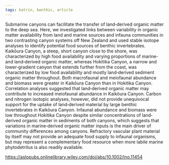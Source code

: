 ```yaml
---
tags: katrin, benthic, article
---
```


Submarine canyons can facilitate the transfer of land‐derived organic matter to the deep sea.
Here, we investigated links between variability in organic matter availability from land
and marine sources and infauna communities in two contrasting canyon systems off New
Zealand and used stable isotope analyses to identify potential food sources of benthic
invertebrates. Kaikōura Canyon, a steep, short canyon close to the shore, was characterized
by high food availability and varying proportions of marine‐ and land‐derived organic matter,
whereas Hokitika Canyon, a narrow and lower‐gradient canyon that extends further from the coast,
was characterized by low food availability and mostly land‐derived sediment organic matter throughout.
Both macrofaunal and meiofaunal abundance and biomass were greater in Kaikōura Canyon than in Hokitika
Canyon. Correlation analyses suggested that land‐derived organic matter may contribute to increased
meiofaunal abundance in Kaikōura Canyon. Carbon and nitrogen isotopic analyses, however, did not
provide unequivocal support for the uptake of land‐derived material by large benthic invertebrates
in Kaikōura Canyon. Infaunal abundance and biomass were low throughout Hokitika Canyon despite similar
concentrations of land‐derived organic matter in sediments of both canyons, which suggests that variations
in marine‐derived organic matter inputs is the main driver of community differences among canyons.
Refractory vascular plant material by itself may not provide an adequate food supply to infaunal
organisms, but may represent a complementary food resource when more labile marine phytodetritus
is also readily available.

https://aslopubs.onlinelibrary.wiley.com/doi/abs/10.1002/lno.11454
